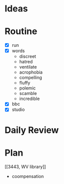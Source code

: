 # Ideas
# Routine
- [x] run
- [x] words
	- discreet
	- hatred
	- ventilate
	- acrophobia
	- compelling
	- fluffy
	- polemic
	- scamble
	- incredible
- [x] bbc
- [x] studio
# Daily Review

# Plan
[[3443, WV library]]
* coompensation